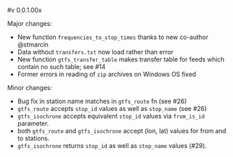#v 0.0.1.00x

Major changes:

- New function `frequencies_to_stop_times` thanks to new co-author @stmarcin
- Data without `transfers.txt` now load rather than error
- New function `gtfs_transfer_table` makes transfer table for feeds which
  contain no such table; see #14
- Former errors in reading of `zip` archives on Windows OS fixed

Minor changes:

- Bug fix in station name matches in `gtfs_route` fn (see #26)
- `gtfs_route` accepts `stop_id` values as well as `stop_name` (see #26)
- `gtfs_isochrone` accepts equivalent `stop_id` values via `from_is_id` parameter.
- both `gtfs_route` and `gtfs_isochrone` accept (lon, lat) values for from and
  to stations.
- `gtfs_isochrone` returns `stop_id` as well as `stop_name` values (#29).

